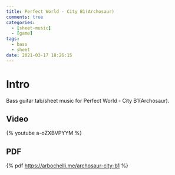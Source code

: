 ```yaml
---
title: Perfect World - City B1(Archosaur)
comments: true
categories:
  - [sheet-music]
  - [game]
tags:
  - bass
  - sheet
date: 2021-03-17 18:26:15
---
```


# Intro
Bass guitar tab/sheet music for Perfect World - City B1(Archosaur).

## Video
{% youtube a-oZXBVPYYM %}

## PDF
{% pdf https://arbochelli.me/archosaur-city-b1 %}
